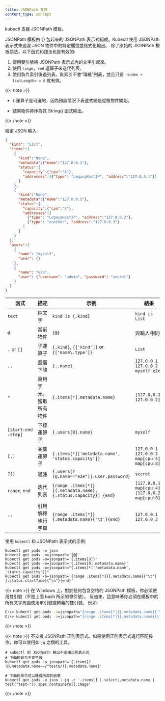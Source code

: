 ```yaml
---
title: JSONPath 支援
content_type: concept
---
```

<!--
title: JSONPath Support
content_type: concept
-->

<!-- overview -->
<!--
Kubectl supports JSONPath template.
-->
kubectl 支援 JSONPath 模板。


<!-- body -->

<!--
JSONPath template is composed of JSONPath expressions enclosed by curly braces {}.
Kubectl uses JSONPath expressions to filter on specific fields in the JSON object and format the output.
In addition to the original JSONPath template syntax, the following functions and syntax are valid:
-->
JSONPath 模板由 {} 包起來的 JSONPath 表示式組成。Kubectl 使用 JSONPath 表示式來過濾 JSON 物件中的特定欄位並格式化輸出。
除了原始的 JSONPath 模板語法，以下函式和語法也是有效的:

<!--
1. Use double quotes to quote text inside JSONPath expressions.
2. Use the `range`, `end` operators to iterate lists.
3. Use negative slice indices to step backwards through a list. Negative indices do not "wrap around" a list and are valid as long as `-index + listLength >= 0`.
-->
1. 使用雙引號將 JSONPath 表示式內的文字引起來。
2. 使用 `range`，`end` 運算子來迭代列表。
3. 使用負片索引後退列表。負索引不會“環繞”列表，並且只要 `-index + listLength> = 0` 就有效。

{{< note >}}
<!--
- The `$` operator is optional since the expression always starts from the root object by default.

- The result object is printed as its String() function.
-->
- `$` 運算子是可選的，因為預設情況下表達式總是從根物件開始。

- 結果物件將作為其 String() 函式輸出。

{{< /note >}}

<!--
Given the JSON input:
-->
給定 JSON 輸入:

```json
{
  "kind": "List",
  "items":[
    {
      "kind":"None",
      "metadata":{"name":"127.0.0.1"},
      "status":{
        "capacity":{"cpu":"4"},
        "addresses":[{"type": "LegacyHostIP", "address":"127.0.0.1"}]
      }
    },
    {
      "kind":"None",
      "metadata":{"name":"127.0.0.2"},
      "status":{
        "capacity":{"cpu":"8"},
        "addresses":[
          {"type": "LegacyHostIP", "address":"127.0.0.2"},
          {"type": "another", "address":"127.0.0.3"}
        ]
      }
    }
  ],
  "users":[
    {
      "name": "myself",
      "user": {}
    },
    {
      "name": "e2e",
      "user": {"username": "admin", "password": "secret"}
    }
  ]
}
```

<!--
Function            | Description               | Example                                                         | Result
--------------------|---------------------------|-----------------------------------------------------------------|------------------
`text`              | the plain text            | `kind is {.kind}`                                               | `kind is List`
`@`                 | the current object        | `{@}`                                                           | the same as input
`.` or `[]`         | child operator            | `{.kind}`, `{['kind']}` or `{['name\.type']}`                   | `List`
`..`                | recursive descent         | `{..name}`                                                      | `127.0.0.1 127.0.0.2 myself e2e`
`*`                 | wildcard. Get all objects | `{.items[*].metadata.name}`                                     | `[127.0.0.1 127.0.0.2]`
`[start:end :step]` | subscript operator        | `{.users[0].name}`                                              | `myself`
`[,]`               | union operator            | `{.items[*]['metadata.name', 'status.capacity']}`               | `127.0.0.1 127.0.0.2 map[cpu:4] map[cpu:8]`
`?()`               | filter                    | `{.users[?(@.name=="e2e")].user.password}`                      | `secret`
`range`, `end`      | iterate list              | `{range .items[*]}[{.metadata.name}, {.status.capacity}] {end}` | `[127.0.0.1, map[cpu:4]] [127.0.0.2, map[cpu:8]]`
`''`                | quote interpreted string  | `{range .items[*]}{.metadata.name}{'\t'}{end}`                  | `127.0.0.1      127.0.0.2`
-->
函式            | 描述               | 示例                                                         | 結果
--------------------|---------------------------|-----------------------------------------------------------------|------------------
`text`              | 純文字            | `kind is {.kind}`                                               | `kind is List`
`@`                 | 當前物件        | `{@}`                                                           | 與輸入相同
`.` or `[]`         | 子運算子            | `{.kind}`, `{['kind']}` or `{['name\.type']}`                    | `List`
`..`                | 遞迴下降         | `{..name}`                                                      | `127.0.0.1 127.0.0.2 myself e2e`
`*`                 | 萬用字元。獲取所有物件 | `{.items[*].metadata.name}`                                     | `[127.0.0.1 127.0.0.2]`
`[start:end :step]` | 下標運算子        | `{.users[0].name}`                                              | `myself`
`[,]`               | 並集運算子            | `{.items[*]['metadata.name', 'status.capacity']}`               | `127.0.0.1 127.0.0.2 map[cpu:4] map[cpu:8]`
`?()`               | 過濾                    | `{.users[?(@.name=="e2e")].user.password}`                      | `secret`
`range`, `end`      | 迭代列表              | `{range .items[*]}[{.metadata.name}, {.status.capacity}] {end}` | `[127.0.0.1, map[cpu:4]] [127.0.0.2, map[cpu:8]]`
`''`                | 引用解釋執行字串  | `{range .items[*]}{.metadata.name}{'\t'}{end}`                  | `127.0.0.1      127.0.0.2`

<!--
Examples using `kubectl` and JSONPath expressions:
-->
使用 `kubectl` 和 JSONPath 表示式的示例:

```shell
kubectl get pods -o json
kubectl get pods -o=jsonpath='{@}'
kubectl get pods -o=jsonpath='{.items[0]}'
kubectl get pods -o=jsonpath='{.items[0].metadata.name}'
kubectl get pods -o=jsonpath="{.items[*]['metadata.name', 'status.capacity']}"
kubectl get pods -o=jsonpath='{range .items[*]}{.metadata.name}{"\t"}{.status.startTime}{"\n"}{end}'
```

<!--
{{< note >}}
On Windows, you must _double_ quote any JSONPath template that contains spaces (not single quote as shown above for bash). This in turn means that you must use a single quote or escaped double quote around any literals in the template. For example:

```cmd
kubectl get pods -o=jsonpath="{range .items[*]}{.metadata.name}{'\t'}{.status.startTime}{'\n'}{end}"
kubectl get pods -o=jsonpath="{range .items[*]}{.metadata.name}{\"\t\"}{.status.startTime}{\"\n\"}{end}"
```
{{< /note >}}
-->
{{< note >}}
在 Windows 上，對於任何包含空格的 JSONPath 模板，你必須使用雙引號（不是上面 bash 所示的單引號）。
反過來，這意味著你必須在模板中的所有文字周圍使用單引號或轉義的雙引號。
例如:

```cmd
C:\> kubectl get pods -o=jsonpath="{range .items[*]}{.metadata.name}{'\t'}{.status.startTime}{'\n'}{end}"
C:\> kubectl get pods -o=jsonpath="{range .items[*]}{.metadata.name}{\"\t\"}{.status.startTime}{\"\n\"}{end}"
```
{{< /note >}}

<!--
JSONPath regular expressions are not supported. If you want to match using regular expressions, you can use a tool such as `jq`.

```shell
# kubectl does not support regular expressions for JSONpath output
# The following command does not work
kubectl get pods -o jsonpath='{.items[?(@.metadata.name=~/^test$/)].metadata.name}'

# The following command achieves the desired result
kubectl get pods -o json | jq -r '.items[] | select(.metadata.name | test("test-")).spec.containers[].image'
```
-->
{{< note >}}
不支援 JSONPath 正則表示式。如需使用正則表示式進行匹配操作，你可以使用如 `jq` 之類的工具。

```shell
# kubectl 的 JSONpath 輸出不支援正則表示式
# 下面的命令不會生效
kubectl get pods -o jsonpath='{.items[?(@.metadata.name=~/^test$/)].metadata.name}'

# 下面的命令可以獲得所需的結果
kubectl get pods -o json | jq -r '.items[] | select(.metadata.name | test("test-")).spec.containers[].image'
```
{{< /note >}}
